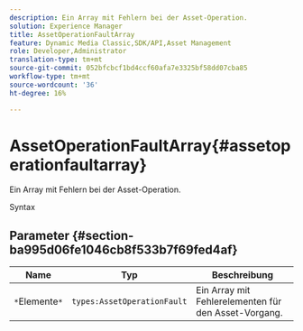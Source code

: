 ```yaml
---
description: Ein Array mit Fehlern bei der Asset-Operation.
solution: Experience Manager
title: AssetOperationFaultArray
feature: Dynamic Media Classic,SDK/API,Asset Management
role: Developer,Administrator
translation-type: tm+mt
source-git-commit: 052bfcbcf1bd4ccf60afa7e3325bf58dd07cba85
workflow-type: tm+mt
source-wordcount: '36'
ht-degree: 16%

---
```



# AssetOperationFaultArray{#assetoperationfaultarray}

Ein Array mit Fehlern bei der Asset-Operation.

Syntax

## Parameter {#section-ba995d06fe1046cb8f533b7f69fed4af}

| Name | Typ | Beschreibung |
|---|---|---|
| `*`Elemente`*` | `types:AssetOperationFault` | Ein Array mit Fehlerelementen für den Asset-Vorgang. |

